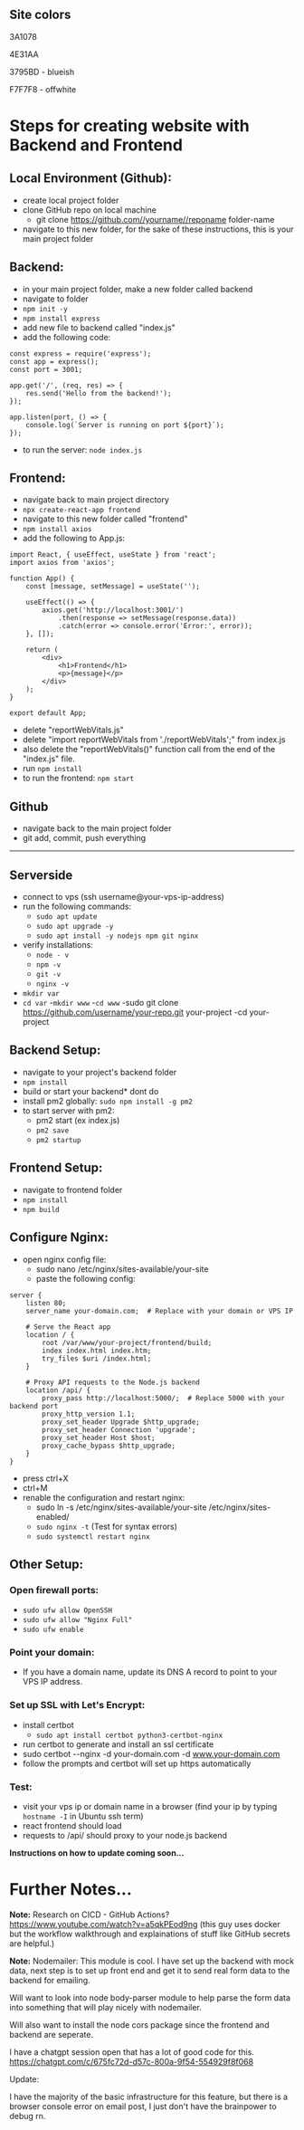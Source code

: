## Site colors

3A1078

4E31AA

3795BD - blueish

F7F7F8 - offwhite


# Steps for creating website with Backend and Frontend 

## Local Environment (Github):
* create local project folder
* clone GitHub repo on local machine 
    * git clone https://github.com//yourname//reponame folder-name
* navigate to this new folder, for the sake of these instructions, this is your main project folder

## Backend:
* in your main project folder, make a new folder called backend 
* navigate to folder 
* ```npm init -y```
* ```npm install express```
* add new file to backend called "index.js"
* add the following code: 
```
const express = require('express');
const app = express();
const port = 3001;

app.get('/', (req, res) => {
    res.send('Hello from the backend!');
});

app.listen(port, () => {
    console.log(`Server is running on port ${port}`);
});
```
* to run the server: ```node index.js```

## Frontend:
* navigate back to main project directory
* ```npx create-react-app frontend```
* navigate to this new folder called "frontend"
* ```npm install axios```
* add the following to App.js:
```
import React, { useEffect, useState } from 'react';
import axios from 'axios';

function App() {
    const [message, setMessage] = useState('');

    useEffect(() => {
        axios.get('http://localhost:3001/')
            .then(response => setMessage(response.data))
            .catch(error => console.error('Error:', error));
    }, []);

    return (
        <div>
            <h1>Frontend</h1>
            <p>{message}</p>
        </div>
    );
}

export default App;
```
* delete "reportWebVitals.js"
* delete "import reportWebVitals from './reportWebVitals';" from index.js
* also delete the "reportWebVitals()" function call from the end of the "index.js" file.
* run ```npm install```
* to run the frontend: ```npm start```

## Github
* navigate back to the main project folder
* git add, commit, push everything

---------------------------------------------------------

## Serverside
* connect to vps (ssh username@your-vps-ip-address)
* run the following commands:
	* ```sudo apt update```
	* ```sudo apt upgrade -y```
	* ```sudo apt install -y nodejs npm git nginx```
* verify installations: 
	* ```node - v```
	* ```npm -v``` 
	* ```git -v```
	* ```nginx -v```
* ```mkdir var```
* ```cd var```
-```mkdir www```
-```cd www```
-sudo git clone https://github.com/username/your-repo.git your-project
-cd your-project

## Backend Setup:
* navigate to your project's backend folder
* ```npm install```
* build or start your backend* dont do
* install pm2 globally: ```sudo npm install -g pm2```
* to start server with pm2:
	* pm2 start <entrypoint> (ex index.js)
	* ```pm2 save``` 
	* ```pm2 startup```


## Frontend Setup:
* navigate to frontend folder
* ```npm install```
* ```npm build```

## Configure Nginx:
* open nginx config file:
	* sudo nano /etc/nginx/sites-available/your-site
	* paste the following config:
```
server {
    listen 80;
    server_name your-domain.com;  # Replace with your domain or VPS IP

    # Serve the React app
    location / {
        root /var/www/your-project/frontend/build;
        index index.html index.htm;
        try_files $uri /index.html;
    }

    # Proxy API requests to the Node.js backend
    location /api/ {
        proxy_pass http://localhost:5000/;  # Replace 5000 with your backend port
        proxy_http_version 1.1;
        proxy_set_header Upgrade $http_upgrade;
        proxy_set_header Connection 'upgrade';
        proxy_set_header Host $host;
        proxy_cache_bypass $http_upgrade;
    }
}
```
* press ctrl+X
* ctrl+M
* renable the configuration and restart nginx:
	* sudo ln -s /etc/nginx/sites-available/your-site /etc/nginx/sites-enabled/
	* ```sudo nginx -t```  (Test for syntax errors)
	* ```sudo systemctl restart nginx```

## Other Setup:

### Open firewall ports:
* ```sudo ufw allow OpenSSH```
* ```sudo ufw allow "Nginx Full"```
* ```sudo ufw enable```


### Point your domain:
* If you have a domain name, update its DNS A record to point to your VPS IP address.

### Set up SSL with Let's Encrypt:
* install certbot
	* ```sudo apt install certbot python3-certbot-nginx```
* run certbot to generate and install an ssl certificate 
* sudo certbot --nginx -d your-domain.com -d www.your-domain.com
* follow the prompts and certbot will set up https automatically

### Test:
* visit your vps ip or domain name in a browser
(find your ip by typing ```hostname -I``` in Ubuntu ssh term)
* react frontend should load
* requests to /api/ should proxy to your node.js backend




__Instructions on how to update coming soon...__

# Further Notes...

__Note:__ Research on CICD - GitHub Actions?
https://www.youtube.com/watch?v=a5qkPEod9ng
(this guy uses docker but the workflow walkthrough and explainations of stuff like GitHub secrets are helpful.)

__Note:__ Nodemailer:
This module is cool. I have set up the backend with mock data, next step is to set up front end and get it to send real form data to the backend for emailing.

Will want to look into node body-parser module to help parse the form data into something that will play nicely with nodemailer.

Will also want to install the node cors package since the frontend and backend are seperate.
	
I have a chatgpt session open that has a lot of good code for this. https://chatgpt.com/c/675fc72d-d57c-800a-9f54-554929f8f068

Update:

I have the majority of the basic infrastructure for this feature, but there is a browser console error on email post, I just don't have the brainpower to debug rn.